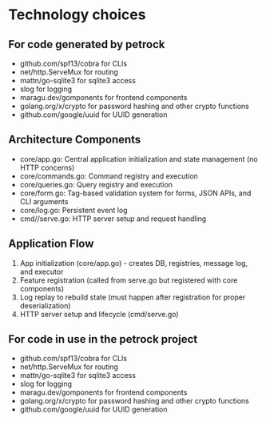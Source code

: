 # Technology choices

## For code generated by petrock

- github.com/spf13/cobra for CLIs
- net/http.ServeMux for routing
- mattn/go-sqlite3 for sqlite3 access
- slog for logging
- maragu.dev/gomponents for frontend components
- golang.org/x/crypto for password hashing and other crypto functions
- github.com/google/uuid for UUID generation

## Architecture Components

- core/app.go: Central application initialization and state management (no HTTP concerns)
- core/commands.go: Command registry and execution
- core/queries.go: Query registry and execution 
- core/form.go: Tag-based validation system for forms, JSON APIs, and CLI arguments
- core/log.go: Persistent event log
- cmd/<project>/serve.go: HTTP server setup and request handling

## Application Flow

1. App initialization (core/app.go) - creates DB, registries, message log, and executor
2. Feature registration (called from serve.go but registered with core components)
3. Log replay to rebuild state (must happen after registration for proper deserialization)
4. HTTP server setup and lifecycle (cmd/serve.go)

## For code in use in the petrock project

- github.com/spf13/cobra for CLIs
- net/http.ServeMux for routing
- mattn/go-sqlite3 for sqlite3 access
- slog for logging
- maragu.dev/gomponents for frontend components
- golang.org/x/crypto for password hashing and other crypto functions
- github.com/google/uuid for UUID generation
